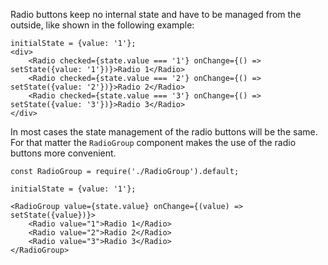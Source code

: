 Radio buttons keep no internal state and have to be managed from the outside, like shown in the
following example:

```
initialState = {value: '1'};
<div>
    <Radio checked={state.value === '1'} onChange={() => setState({value: '1'})}>Radio 1</Radio>
    <Radio checked={state.value === '2'} onChange={() => setState({value: '2'})}>Radio 2</Radio>
    <Radio checked={state.value === '3'} onChange={() => setState({value: '3'})}>Radio 3</Radio>
</div>
```

In most cases the state management of the radio buttons will be the same.
For that matter the `RadioGroup` component makes the use of the radio buttons more convenient.
```
const RadioGroup = require('./RadioGroup').default;

initialState = {value: '1'};

<RadioGroup value={state.value} onChange={(value) => setState({value})}>
    <Radio value="1">Radio 1</Radio>
    <Radio value="2">Radio 2</Radio>
    <Radio value="3">Radio 3</Radio>
</RadioGroup>
```
